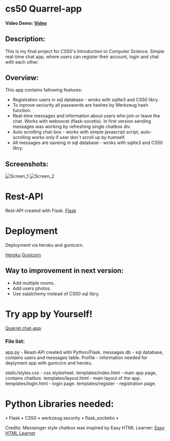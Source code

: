 
# cs50 Quarrel-app

#### Video Demo: [Video](https://youtu.be/lFQkmViQGQw)

## Description:

This is my final project for CS50's Introduction to Computer Science.
Simple real-time chat app, where users can register their account, login and chat with each other.

## Overview:

This app contains fallowing features:

* Registration users in sql database - wroks with sqlite3 and CS50 libry.
* To inprove seciurity all passwords are hashes by Werkzeug hash function.
* Real-time messages and information about users who join or leave the chat. Works with websocet (flask-socetio). In first version sending messages was working by refreshing single chatbox div.
* Auto scrolling chat-box - works with simple javascript script, auto-scrolling works only if user don`t scroll up by humself.
* All messages are saveing in sql database - wroks with sqlite3 and CS50 libry.


## Screenshots:

![Screen_1](https://prnt.sc/1j3lt41)
![Screen_2](https://prnt.sc/1j3lxh1)

# Rest-API

Rest-API created with Flask.
[Flask](https://flask.palletsprojects.com/en/2.0.x/)

# Deployment

Deployment via heroku and gunicorn.

[Heroku](https:/www.heroku.com)
[Gunicorn](https://gunicorn.org/)

## Way to improvement in next version:
* Add multiple rooms.
* Add users photos.
* Use sqlalchemy instead of CS50 sql libry.

# Try app by Yourself!
[Quarrel chat-app](http://glacial-lake-99797.herokuapp.com/)

### File list:

app.py - Reast-API created wtih Python/Flask.
messages.db - sql database, contains users and messages table.
Profile - information needed for deplyment app with gunicorn and heroku.

static/styles.css - css stylesheet.
templates/index.html - main app page, contains chatbox.
templates/layout.html - main layout of the app.
templates/login.html - login page.
templates/register - registration page.

# Python Libraries needed:
•	Flask
•	CS50
•	werkzeug.security
•	flask_socketio
•	

Credits:
Messenger style chatbox was inspired by Easy HTML Learner:
[Easy HTML Learner]( https://www.youtube.com/watch?v=qbKJj691FFg&t=442s)




